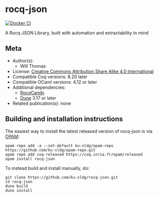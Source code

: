 <!---
This file was generated from `meta.yml`, please do not edit manually.
Follow the instructions on https://github.com/coq-community/templates to regenerate.
--->
# rocq-json

[![Docker CI][docker-action-shield]][docker-action-link]

[docker-action-shield]: https://github.com/ku-sldg/rocq-json/actions/workflows/docker-action.yml/badge.svg?branch=main
[docker-action-link]: https://github.com/ku-sldg/rocq-json/actions/workflows/docker-action.yml




A Rocq JSON Library, built with automation and extractability in mind

## Meta

- Author(s):
  - Will Thomas
- License: [Creative Commons Attribution Share Alike 4.0 International](LICENSE)
- Compatible Coq versions: 8.20 later
- Compatible OCaml versions: 4.12 or later
- Additional dependencies:
  - [RocqCandy](https://github.com/ku-sldg/rocq-candy)
  - [Dune](https://dune.build) 3.17 or later
- Related publication(s): none

## Building and installation instructions

The easiest way to install the latest released version of rocq-json
is via [OPAM](https://opam.ocaml.org/doc/Install.html):

```shell
opam repo add -a --set-default ku-sldg/opam-repo https://github.com/ku-sldg/opam-repo.git
opam repo add coq-released https://coq.inria.fr/opam/released
opam install rocq-json
```

To instead build and install manually, do:

``` shell
git clone https://github.com/ku-sldg/rocq-json.git
cd rocq-json
dune build
dune install
```



